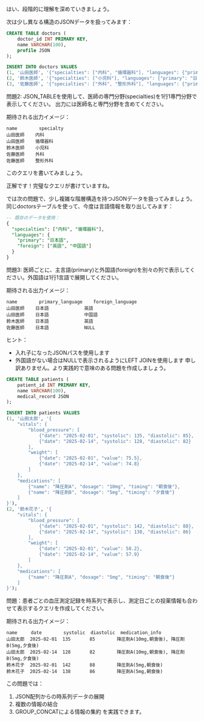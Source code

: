 はい、段階的に理解を深めていきましょう。

次は少し異なる構造のJSONデータを扱ってみます：

```sql
CREATE TABLE doctors (
    doctor_id INT PRIMARY KEY,
    name VARCHAR(100),
    profile JSON
);

INSERT INTO doctors VALUES
(1, '山田医師', '{"specialties": ["内科", "循環器科"], "languages": {"primary": "日本語", "foreign": ["英語", "中国語"]}}'),
(2, '鈴木医師', '{"specialties": ["小児科"], "languages": {"primary": "日本語", "foreign": ["英語"]}}'),
(3, '佐藤医師', '{"specialties": ["外科", "整形外科"], "languages": {"primary": "日本語", "foreign": []}}');
```

問題2: JSON_TABLEを使用して、医師の専門分野(specialties)を1行1専門分野で表示してください。
出力には医師名と専門分野を含めてください。

期待される出力イメージ：
```
name        specialty
山田医師    内科
山田医師    循環器科
鈴木医師    小児科
佐藤医師    外科
佐藤医師    整形外科
```

このクエリを書いてみましょう。



正解です！完璧なクエリが書けていますね。

では次の問題で、少し複雑な階層構造を持つJSONデータを扱ってみましょう。同じdoctorsテーブルを使って、今度は言語情報を取り出してみます：

```sql
-- 既存のデータを使用：
{
  "specialties": ["内科", "循環器科"],
  "languages": {
    "primary": "日本語",
    "foreign": ["英語", "中国語"]
  }
}
```

問題3: 医師ごとに、主言語(primary)と外国語(foreign)を別々の列で表示してください。外国語は1行1言語で展開してください。

期待される出力イメージ：
```
name        primary_language    foreign_language
山田医師    日本語             英語
山田医師    日本語             中国語
鈴木医師    日本語             英語
佐藤医師    日本語             NULL
```

ヒント：
- 入れ子になったJSONパスを使用します
- 外国語がない場合はNULLで表示されるようにLEFT JOINを使用します
申し訳ありません。より実践的で意味のある問題を作成しましょう。

```sql
CREATE TABLE patients (
    patient_id INT PRIMARY KEY,
    name VARCHAR(100),
    medical_record JSON
);

INSERT INTO patients VALUES
(1, '山田太郎', '{
    "vitals": {
        "blood_pressure": [
            {"date": "2025-02-01", "systolic": 135, "diastolic": 85},
            {"date": "2025-02-14", "systolic": 128, "diastolic": 82}
        ],
        "weight": [
            {"date": "2025-02-01", "value": 75.5},
            {"date": "2025-02-14", "value": 74.8}
        ]
    },
    "medications": [
        {"name": "降圧剤A", "dosage": "10mg", "timing": "朝食後"},
        {"name": "降圧剤B", "dosage": "5mg", "timing": "夕食後"}
    ]
}'),
(2, '鈴木花子', '{
    "vitals": {
        "blood_pressure": [
            {"date": "2025-02-01", "systolic": 142, "diastolic": 88},
            {"date": "2025-02-14", "systolic": 138, "diastolic": 86}
        ],
        "weight": [
            {"date": "2025-02-01", "value": 58.2},
            {"date": "2025-02-14", "value": 57.9}
        ]
    },
    "medications": [
        {"name": "降圧剤A", "dosage": "5mg", "timing": "朝食後"}
    ]
}');
```

問題：患者ごとの血圧測定記録を時系列で表示し、測定日ごとの投薬情報も合わせて表示するクエリを作成してください。

期待される出力イメージ：
```
name     date        systolic  diastolic  medication_info
山田太郎  2025-02-01  135       85        降圧剤A(10mg,朝食後), 降圧剤B(5mg,夕食後)
山田太郎  2025-02-14  128       82        降圧剤A(10mg,朝食後), 降圧剤B(5mg,夕食後)
鈴木花子  2025-02-01  142       88        降圧剤A(5mg,朝食後)
鈴木花子  2025-02-14  138       86        降圧剤A(5mg,朝食後)
```

この問題では：
1. JSON配列からの時系列データの展開
2. 複数の情報の結合
3. GROUP_CONCATによる情報の集約
を実践できます。
